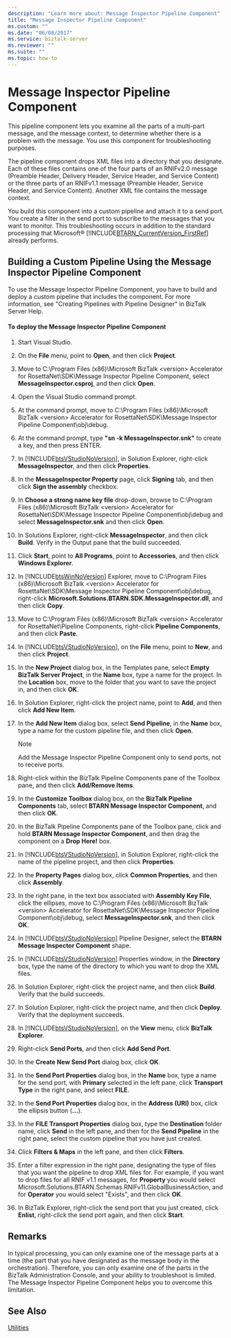 ```yaml
---
description: "Learn more about: Message Inspector Pipeline Component"
title: "Message Inspector Pipeline Component"
ms.custom: ""
ms.date: "06/08/2017"
ms.service: biztalk-server
ms.reviewer: ""
ms.suite: ""
ms.topic: how-to
---
```

# Message Inspector Pipeline Component
This pipeline component lets you examine all the parts of a multi-part message, and the message context, to determine whether there is a problem with the message. You use this component for troubleshooting purposes.  
  
 The pipeline component drops XML files into a directory that you designate. Each of these files contains one of the four parts of an RNIFv2.0 message (Preamble Header, Delivery Header, Service Header, and Service Content) or the three parts of an RNIFv1.1 message (Preamble Header, Service Header, and Service Content). Another XML file contains the message context.  
  
 You build this component into a custom pipeline and attach it to a send port. You create a filter in the send port to subscribe to the messages that you want to monitor. This troubleshooting occurs in addition to the standard processing that Microsoft® [!INCLUDE[BTARN_CurrentVersion_FirstRef](../../includes/btarn-currentversion-firstref-md.md)] already performs.  
  
## Building a Custom Pipeline Using the Message Inspector Pipeline Component  
 To use the Message Inspector Pipeline Component, you have to build and deploy a custom pipeline that includes the component. For more information, see "Creating Pipelines with Pipeline Designer" in BizTalk Server Help.  
  
#### To deploy the Message Inspector Pipeline Component  
  
1. Start Visual Studio.  
  
2. On the **File** menu, point to **Open**, and then click **Project**.  
  
3. Move to C:\Program Files (x86)\Microsoft BizTalk \<version\> Accelerator for RosettaNet\SDK\Message Inspector Pipeline Component, select **MessageInspector.csproj**, and then click **Open**.  
  
4. Open the Visual Studio command prompt.  
  
5. At the command prompt, move to C:\Program Files (x86)\Microsoft BizTalk \<version\> Accelerator for RosettaNet\SDK\Message Inspector Pipeline Component\obj\debug.  
  
6. At the command prompt, type **"sn -k MessageInspector.snk"** to create a key, and then press ENTER.  
  
7. In [!INCLUDE[btsVStudioNoVersion](../../includes/btsvstudionoversion-md.md)], in Solution Explorer, right-click **MessageInspector**, and then click **Properties**.  
  
8. In the **MessageInspector Property**  page, click **Signing** tab, and then click **Sign the assembly** checkbox.  
  
9. In **Choose a strong name key file** drop-down, browse to C:\Program Files (x86)\Microsoft BizTalk \<version\> Accelerator for RosettaNet\SDK\Message Inspector Pipeline Component\obj\debug and select **MessageInspector.snk** and then click **Open**.  
  
10. In Solutions Explorer, right-click **MessageInspector**, and then click **Build**. Verify in the Output pane that the build succeeded.  
  
11. Click **Start**, point to **All Programs**, point to **Accessories**, and then click **Windows Explorer**.  
  
12. In [!INCLUDE[btsWinNoVersion](../../includes/btswinnoversion-md.md)] Explorer, move to C:\Program Files (x86)\Microsoft BizTalk \<version\> Accelerator for RosettaNet\SDK\Message Inspector Pipeline Component\obj\debug, right-click **Microsoft.Solutions.BTARN.SDK.MessageInspector.dll**, and then click **Copy**.  
  
13. Move to C:\Program Files (x86)\Microsoft BizTalk \<version\> Accelerator for RosettaNet\Pipeline Components, right-click **Pipeline Components**, and then click **Paste**.  
  
14. In [!INCLUDE[btsVStudioNoVersion](../../includes/btsvstudionoversion-md.md)], on the **File** menu, point to **New**, and then click **Project**.  
  
15. In the **New Project** dialog box, in the Templates pane, select **Empty BizTalk Server Project**, in the **Name** box, type a name for the project. In the **Location** box, move to the folder that you want to save the project in, and then click **OK**.  
  
16. In Solution Explorer, right-click the project name, point to **Add**, and then click **Add New Item**.  
  
17. In the **Add New Item** dialog box, select **Send Pipeline**, in the **Name** box, type a name for the custom pipeline file, and then click **Open**.  
  
    > [!NOTE]
    >  Add the Message Inspector Pipeline Component only to send ports, not to receive ports.  
  
18. Right-click within the BizTalk Pipeline Components pane of the Toolbox pane, and then click **Add/Remove Items**.  
  
19. In the **Customize Toolbox** dialog box, on the **BizTalk Pipeline Components** tab, select **BTARN Message Inspector Component**, and then click **OK**.  
  
20. In the BizTalk Pipeline Components pane of the Toolbox pane, click and hold **BTARN Message Inspector Component**, and then drag the component on a **Drop Here!** box.  
  
21. In [!INCLUDE[btsVStudioNoVersion](../../includes/btsvstudionoversion-md.md)], in Solution Explorer, right-click the name of the pipeline project, and then click **Properties**.  
  
22. In the **Property Pages** dialog box, click **Common Properties**, and then click **Assembly**.  
  
23. In the right pane, in the text box associated with **Assembly Key File**, click the ellipses, move to C:\Program Files (x86)\Microsoft BizTalk \<version\> Accelerator for RosettaNet\SDK\Message Inspector Pipeline Component\obj\debug, select **MessageInspector.snk**, and then click **OK**.  
  
24. In [!INCLUDE[btsVStudioNoVersion](../../includes/btsvstudionoversion-md.md)] Pipeline Designer, select the **BTARN Message Inspector Component** shape.  
  
25. In [!INCLUDE[btsVStudioNoVersion](../../includes/btsvstudionoversion-md.md)] Properties window, in the **Directory** box, type the name of the directory to which you want to drop the XML files.  
  
26. In Solution Explorer, right-click the project name, and then click **Build**. Verify that the build succeeds.  
  
27. In Solution Explorer, right-click the project name, and then click **Deploy**. Verify that the deployment succeeds.  
  
28. In [!INCLUDE[btsVStudioNoVersion](../../includes/btsvstudionoversion-md.md)], on the **View** menu, click **BizTalk Explorer**.  
  
29. Right-click **Send Ports**, and then click **Add Send Port**.  
  
30. In the **Create New Send Port** dialog box, click **OK**.  
  
31. In the **Send Port Properties** dialog box, in the **Name** box, type a name for the send port, with **Primary** selected in the left pane, click **Transport Type** in the right pane, and select **FILE**.  
  
32. In the **Send Port Properties** dialog box, in the **Address (URI)** box, click the ellipsis button (**...**).  
  
33. In the **FILE Transport Properties** dialog box, type the **Destination** folder name, click **Send** in the left pane, and then for the **Send Pipeline** in the right pane, select the custom pipeline that you have just created.  
  
34. Click **Filters & Maps** in the left pane, and then click **Filters**.  
  
35. Enter a filter expression in the right pane, designating the type of files that you want the pipeline to drop XML files for. For example, if you want to drop files for all RNIF v1.1 messages, for **Property** you would select Microsoft.Solutions.BTARN.Schemas.RNIFv11.GlobalBusinessAction, and for **Operator** you would select "Exists", and then click **OK**.  
  
36. In BizTalk Explorer, right-click the send port that you just created, click **Enlist**, right-click the send port again, and then click **Start**.  
  
## Remarks  
 In typical processing, you can only examine one of the message parts at a time (the part that you have designated as the message body in the orchestration). Therefore, you can only examine one of the parts in the BizTalk Administration Console, and your ability to troubleshoot is limited. The Message Inspector Pipeline Component helps you to overcome this limitation.  
  
## See Also  
 [Utilities](../../adapters-and-accelerators/accelerator-rosettanet/utilities1.md)
